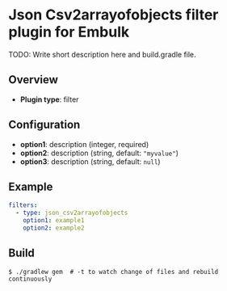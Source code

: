 # Json Csv2arrayofobjects filter plugin for Embulk

TODO: Write short description here and build.gradle file.

## Overview

* **Plugin type**: filter

## Configuration

- **option1**: description (integer, required)
- **option2**: description (string, default: `"myvalue"`)
- **option3**: description (string, default: `null`)

## Example

```yaml
filters:
  - type: json_csv2arrayofobjects
    option1: example1
    option2: example2
```


## Build

```
$ ./gradlew gem  # -t to watch change of files and rebuild continuously
```
